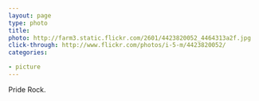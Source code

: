 ```yaml
---
layout: page
type: photo
title: 
photo: http://farm3.static.flickr.com/2601/4423820052_4464313a2f.jpg
click-through: http://www.flickr.com/photos/i-5-m/4423820052/
categories: 

- picture
---
```

Pride Rock.
